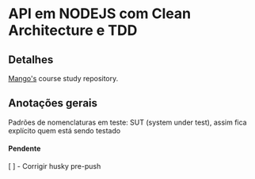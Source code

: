 # API em NODEJS com Clean Architecture e TDD

## Detalhes
[Mango's](https://www.youtube.com/watch?v=vV1wQ6GFH0A&list=PL9aKtVrF05DyEwK5kdvzrYXFdpZfj1dsG) course study repository.

## Anotações gerais
Padrões de nomenclaturas em teste: SUT (system under test), assim fica explícito quem está sendo testado

#### Pendente
[ ] - Corrigir husky pre-push